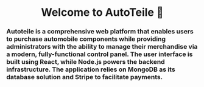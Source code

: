 <h1 align="center"> Welcome to AutoTeile 👋</h1>

### Autoteile is a comprehensive web platform that enables users to purchase automobile components while providing administrators with the ability to manage their merchandise via a modern, fully-functional control panel. The user interface is built using React, while Node.js powers the backend infrastructure. The application relies on MongoDB as its database solution and Stripe to facilitate payments.